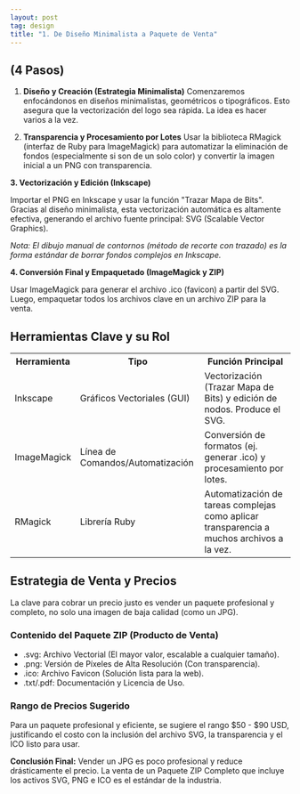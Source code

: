 ```yaml
---
layout: post
tag: design
title: "1. De Diseño Minimalista a Paquete de Venta"
---
```

## (4 Pasos)
1. **Diseño y Creación (Estrategia Minimalista)**
Comenzaremos enfocándonos en diseños minimalistas, geométricos o tipográficos. Esto asegura que la vectorización del logo sea rápida. La idea es hacer varios a la vez.

2. **Transparencia y Procesamiento por Lotes**
Usar la biblioteca <span class="tool">RMagick</span> (interfaz de Ruby para ImageMagick) para <span class="highlight">automatizar la eliminación de fondos</span> (especialmente si son de un solo color) y convertir la imagen inicial a un <span class="tool">PNG</span> con transparencia.

<div class="flow-step">
    <strong>3. Vectorización y Edición (<span class="tool">Inkscape</span>)</strong>
    <p>Importar el PNG en <span class="tool">Inkscape</span> y usar la función <span class="highlight">"Trazar Mapa de Bits"</span>. Gracias al diseño minimalista, esta vectorización automática es altamente efectiva, generando el archivo fuente principal: <span class="tool">SVG</span> (Scalable Vector Graphics).</p>
    <p><em>Nota: El dibujo manual de contornos (método de recorte con trazado) es la forma estándar de borrar fondos complejos en Inkscape.</em></p>
</div>
<div class="flow-step">
    <strong>4. Conversión Final y Empaquetado (<span class="tool">ImageMagick</span> y ZIP)</strong>
    <p>Usar <span class="tool">ImageMagick</span> para generar el archivo <span class="highlight">.ico</span> (favicon) a partir del SVG. Luego, empaquetar todos los archivos clave en un <span class="highlight">archivo ZIP</span> para la venta.</p>
</div>

<h2>Herramientas Clave y su Rol</h2>
<table>
    <tr>
        <th>Herramienta</th>
        <th>Tipo</th>
        <th>Función Principal</th>
    </tr>
    <tr>
        <td>Inkscape</td>
        <td>Gráficos Vectoriales (GUI)</td>
        <td>Vectorización (Trazar Mapa de Bits) y edición de nodos. Produce el <span class="tool">SVG</span>.</td>
    </tr>
    <tr>
        <td>ImageMagick</td>
        <td>Línea de Comandos/Automatización</td>
        <td>Conversión de formatos (ej. generar <span class="tool">.ico</span>) y procesamiento por lotes.</td>
    </tr>
    <tr>
        <td>RMagick</td>
        <td>Librería Ruby</td>
        <td>Automatización de tareas complejas como <span class="highlight">aplicar transparencia</span> a muchos archivos a la vez.</td>
    </tr>
</table>

<h2>Estrategia de Venta y Precios</h2>
<p>La clave para cobrar un precio justo es <span class="highlight">vender un paquete profesional y completo</span>, no solo una imagen de baja calidad (como un JPG).</p>

<h3>Contenido del Paquete ZIP (Producto de Venta)</h3>
<ul>
    <li><span class="tool">.svg:</span> Archivo Vectorial (El mayor valor, escalable a cualquier tamaño).</li>
    <li><span class="tool">.png:</span> Versión de Píxeles de Alta Resolución (Con transparencia).</li>
    <li><span class="tool">.ico:</span> Archivo Favicon (Solución lista para la web).</li>
    <li><span class="tool">.txt/.pdf:</span> Documentación y Licencia de Uso.</li>
</ul>

<h3>Rango de Precios Sugerido</h3>
<p>Para un paquete profesional y eficiente, se sugiere el rango <span class="highlight">$50 - $90 USD</span>, justificando el costo con la inclusión del archivo <span class="tool">SVG</span>, la transparencia y el <span class="tool">ICO</span> listo para usar.</p>

<p><strong>Conclusión Final:</strong> Vender un <span class="tool">JPG</span> es poco profesional y reduce drásticamente el precio. La venta de un <span class="highlight">Paquete ZIP Completo</span> que incluye los activos SVG, PNG e ICO es el estándar de la industria.</p>
